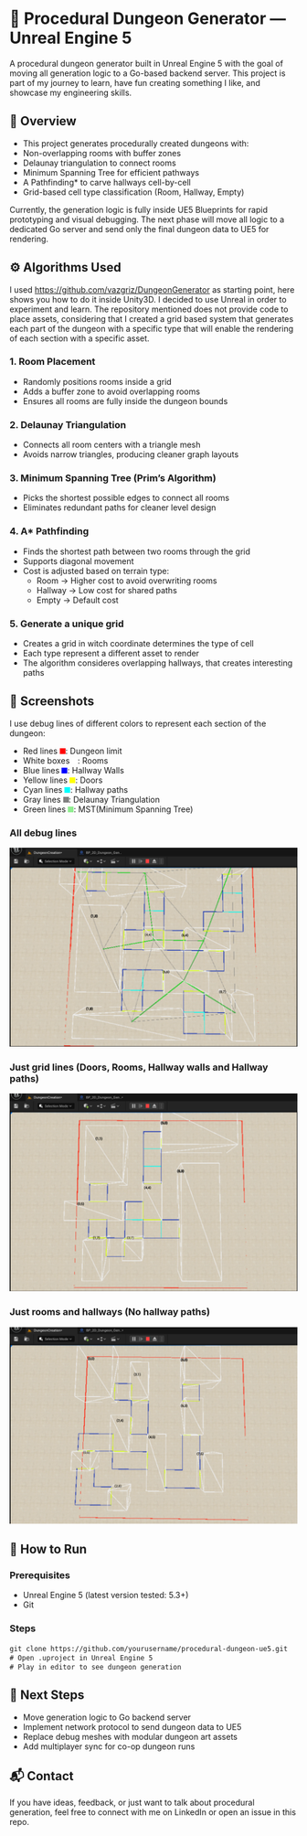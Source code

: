 # 🏰 Procedural Dungeon Generator — Unreal Engine 5
A procedural dungeon generator built in Unreal Engine 5 with the goal of moving all generation logic to a Go-based backend server.
This project is part of my journey to learn, have fun creating something I like, and showcase my engineering skills.

## 📖 Overview
- This project generates procedurally created dungeons with:
- Non-overlapping rooms with buffer zones
- Delaunay triangulation to connect rooms
- Minimum Spanning Tree for efficient pathways
- A Pathfinding* to carve hallways cell-by-cell
- Grid-based cell type classification (Room, Hallway, Empty)

Currently, the generation logic is fully inside UE5 Blueprints for rapid prototyping and visual debugging.
The next phase will move all logic to a dedicated Go server and send only the final dungeon data to UE5 for rendering.

## ⚙️ Algorithms Used
I used https://github.com/vazgriz/DungeonGenerator as starting point, here shows you how to do it inside Unity3D. 
I decided to use Unreal in order to experiment and learn. The repository mentioned does not provide code to place assets,
considering that I created a grid based system that generates each part of the dungeon with a specific type that 
will enable the rendering of each section with a specific asset.

### 1. Room Placement
- Randomly positions rooms inside a grid
- Adds a buffer zone to avoid overlapping rooms 
- Ensures all rooms are fully inside the dungeon bounds

### 2. Delaunay Triangulation
- Connects all room centers with a triangle mesh
- Avoids narrow triangles, producing cleaner graph layouts

### 3. Minimum Spanning Tree (Prim’s Algorithm)
- Picks the shortest possible edges to connect all rooms
- Eliminates redundant paths for cleaner level design

### 4. A* Pathfinding
- Finds the shortest path between two rooms through the grid
- Supports diagonal movement
- Cost is adjusted based on terrain type:
  - Room → Higher cost to avoid overwriting rooms
  - Hallway → Low cost for shared paths
  - Empty → Default cost

### 5. Generate a unique grid
- Creates a grid in witch coordinate determines the type of cell
- Each type represent a different asset to render
- The algorithm consideres overlapping hallways, that creates interesting paths

## 📸 Screenshots
I use debug lines of different colors to represent each section of the dungeon:
- Red lines <span style="display: inline-block; width: 10px; height: 10px; background-color: red;"></span>: Dungeon limit 
- White boxes <span style="display: inline-block; width: 10px; height: 10px; background-color: white;"></span>: Rooms 
- Blue lines <span style="display: inline-block; width: 10px; height: 10px; background-color: blue;"></span>: Hallway Walls 
- Yellow lines <span style="display: inline-block; width: 10px; height: 10px; background-color: yellow;"></span>: Doors 
- Cyan lines <span style="display: inline-block; width: 10px; height: 10px; background-color: cyan;"></span>: Hallway paths 
- Gray lines <span style="display: inline-block; width: 10px; height: 10px; background-color: gray;"></span>: Delaunay Triangulation
- Green lines <span style="display: inline-block; width: 10px; height: 10px; background-color: lightgreen;"></span>: MST(Minimum Spanning Tree)

### All debug lines
![image](Docs/Images/FullDebugLines.png)
### Just grid lines (Doors, Rooms, Hallway walls and Hallway paths)
![image](Docs/Images/AllGridLines.png)
### Just rooms and hallways (No hallway paths)
![image](Docs/Images/RoomsHallwaysLines.png)

## 🚀 How to Run
### Prerequisites
- Unreal Engine 5 (latest version tested: 5.3+)
- Git

### Steps
```
git clone https://github.com/yourusername/procedural-dungeon-ue5.git
# Open .uproject in Unreal Engine 5
# Play in editor to see dungeon generation
```

## 🔮 Next Steps
- Move generation logic to Go backend server
- Implement network protocol to send dungeon data to UE5
- Replace debug meshes with modular dungeon art assets
- Add multiplayer sync for co-op dungeon runs

## 📬 Contact
If you have ideas, feedback, or just want to talk about procedural generation,
feel free to connect with me on LinkedIn or open an issue in this repo.